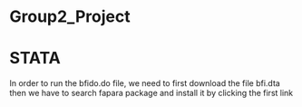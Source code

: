 # Group2_Project
# STATA
In order to run the bfido.do file, we need to first download the file bfi.dta 
then we have to search fapara package and install it by clicking the first link
